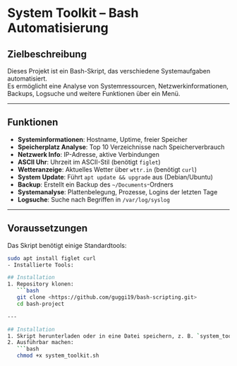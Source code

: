 # System Toolkit – Bash Automatisierung

## Zielbeschreibung
Dieses Projekt ist ein Bash-Skript, das verschiedene Systemaufgaben automatisiert.  
Es ermöglicht eine Analyse von Systemressourcen, Netzwerkinformationen, Backups, Logsuche und weitere Funktionen über ein Menü.

---

## Funktionen
- **Systeminformationen**: Hostname, Uptime, freier Speicher  
- **Speicherplatz Analyse**: Top 10 Verzeichnisse nach Speicherverbrauch  
- **Netzwerk Info**: IP-Adresse, aktive Verbindungen  
- **ASCII Uhr**: Uhrzeit im ASCII-Stil (benötigt `figlet`)  
- **Wetteranzeige**: Aktuelles Wetter über `wttr.in` (benötigt `curl`)  
- **System Update**: Führt `apt update && upgrade` aus (Debian/Ubuntu)  
- **Backup**: Erstellt ein Backup des `~/Documents`-Ordners  
- **Systemanalyse**: Plattenbelegung, Prozesse, Logins der letzten Tage  
- **Logsuche**: Suche nach Begriffen in `/var/log/syslog`  

---

## Voraussetzungen
Das Skript benötigt einige Standardtools:  
```bash
sudo apt install figlet curl
- Installierte Tools:

## Installation
1. Repository klonen:
   ```bash
   git clone <https://github.com/guggi19/bash-scripting.git>
   cd bash-project

---

## Installation
1. Skript herunterladen oder in eine Datei speichern, z. B. `system_toolkit.sh`.
2. Ausführbar machen:
   ```bash
   chmod +x system_toolkit.sh
